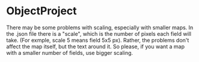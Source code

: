 # ObjectProject

There may be some problems with scaling, especially with smaller maps. In the .json file there is a "scale", which is the number of pixels each field will take. (For exmple, scale 5 means field 5x5 px). Rather, the problems don't affect the map itself, but the text around it. So please, if you want a map with a smaller number of fields, use bigger scaling.
